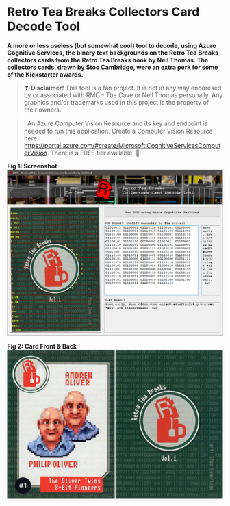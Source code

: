 # Retro Tea Breaks Collectors Card Decode Tool

**A more or less useless (but somewhat cool) tool to decode, using Azure Cognitive Services, the binary text backgrounds on the Retro Tea Breaks collectors cards from the Retro Tea Breaks book by Neil Thomas. The collectors cards, drawn by Stoo Cambridge, were an extra perk for some of the Kickstarter awards.**

> ❣ **Disclaimer!** This tool is a fan project. It is not in any way endoresed by or associated with RMC - The Cave or Neil Thomas personally. Any graphics and/or trademarks used in this project is the property of their owners.

> ℹ An Azure Computer Vision Resource and its key and endpoint is needed to run this application. Create a Computer Vision Resource here: https://portal.azure.com/#create/Microsoft.CognitiveServicesComputerVision. There is a FREE tier available. 🤑

**Fig 1: Screenshot**
![](Screenshots/01-preview.png)

**Fig 2: Card Front & Back**
![](Screenshots/00-Card-Combined.jpg)
